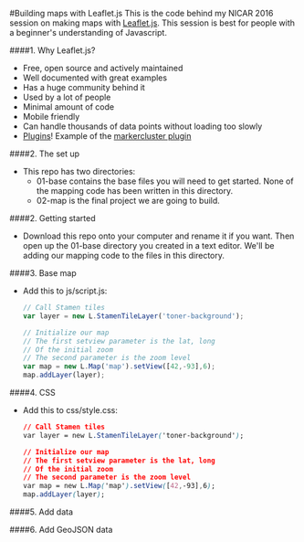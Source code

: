 #Building maps with Leaflet.js
This is the code behind my NICAR 2016 session on making maps with [Leaflet.js](https://github.com/Leaflet/Leaflet). This session is best for people with a beginner's understanding of Javascript.

####1. Why Leaflet.js?
* Free, open source and actively maintained
* Well documented with great examples
* Has a huge community behind it
* Used by a lot of people
* Minimal amount of code
* Mobile friendly
* Can handle thousands of data points without loading too slowly
* [Plugins](http://leafletjs.com/plugins.html)! Example of the [markercluster plugin](http://csessig86.github.io/tabletop_to_leaflet/#cluster)

####2. The set up
* This repo has two directories:
	* 01-base contains the base files you will need to get started. None of the mapping code has been written in this directory.
	* 02-map is the final project we are going to build.

####2. Getting started
* Download this repo onto your computer and rename it if you want. Then open up the 01-base directory you created in a text editor. We'll be adding our mapping code to the files in this directory.

####3. Base map
* Add this to js/script.js:
	```javascript
	// Call Stamen tiles
	var layer = new L.StamenTileLayer('toner-background');

	// Initialize our map
	// The first setview parameter is the lat, long
	// Of the initial zoom
	// The second parameter is the zoom level
	var map = new L.Map('map').setView([42,-93],6);
	map.addLayer(layer);
	```

####4. CSS
* Add this to css/style.css:
	```css
	// Call Stamen tiles
	var layer = new L.StamenTileLayer('toner-background');

	// Initialize our map
	// The first setview parameter is the lat, long
	// Of the initial zoom
	// The second parameter is the zoom level
	var map = new L.Map('map').setView([42,-93],6);
	map.addLayer(layer);
	```

####5. Add data

####6. Add GeoJSON data